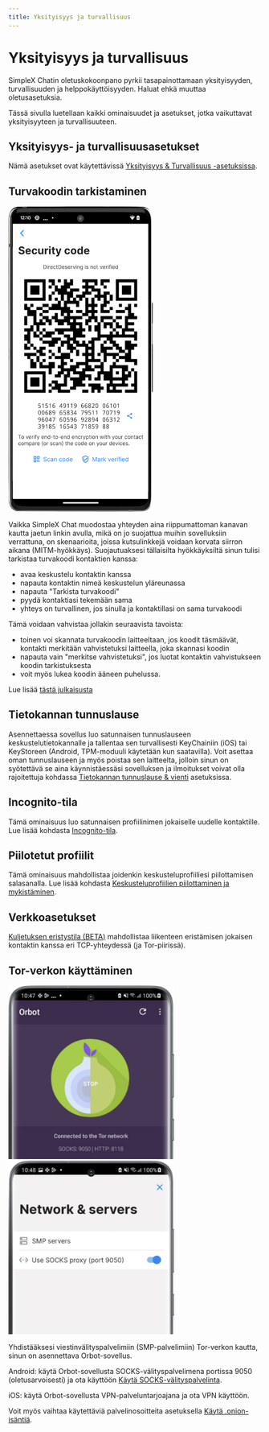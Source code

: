 ```yaml
---
title: Yksityisyys ja turvallisuus
---
```

# Yksityisyys ja turvallisuus

SimpleX Chatin oletuskokoonpano pyrkii tasapainottamaan yksityisyyden, turvallisuuden ja helppokäyttöisyyden. Haluat ehkä muuttaa oletusasetuksia.

Tässä sivulla luetellaan kaikki ominaisuudet ja asetukset, jotka vaikuttavat yksityisyyteen ja turvallisuuteen.

## Yksityisyys- ja turvallisuusasetukset

Nämä asetukset ovat käytettävissä [Yksityisyys & Turvallisuus -asetuksissa](./app-settings.md#yksityisyys-ja-turvallisuus).

## Turvakoodin tarkistaminen

<img src="../../../../blog/images/20230103-verification.png" width="288">

Vaikka SimpleX Chat muodostaa yhteyden aina riippumattoman kanavan kautta jaetun linkin avulla, mikä on jo suojattua muihin sovelluksiin verrattuna, on skenaarioita, joissa kutsulinkkejä voidaan korvata siirron aikana (MITM-hyökkäys). Suojautuaksesi tällaisilta hyökkäyksiltä sinun tulisi tarkistaa turvakoodi kontaktien kanssa:

- avaa keskustelu kontaktin kanssa
- napauta kontaktin nimeä keskustelun yläreunassa
- napauta "Tarkista turvakoodi"
- pyydä kontaktiasi tekemään sama
- yhteys on turvallinen, jos sinulla ja kontaktillasi on sama turvakoodi

Tämä voidaan vahvistaa jollakin seuraavista tavoista:

- toinen voi skannata turvakoodin laitteeltaan, jos koodit täsmäävät, kontakti merkitään vahvistetuksi laitteella, joka skannasi koodin
- napauta vain "merkitse vahvistetuksi", jos luotat kontaktin vahvistukseen koodin tarkistuksesta
- voit myös lukea koodin ääneen puhelussa.

Lue lisää [tästä julkaisusta](../../../../blog/20230103-simplex-chat-v4.4-disappearing-messages.md#connection-security-verification)

## Tietokannan tunnuslause

Asennettaessa sovellus luo satunnaisen tunnuslauseen keskustelutietokannalle ja tallentaa sen turvallisesti KeyChainiin (iOS) tai KeyStoreen (Android, TPM-moduuli käytetään kun saatavilla). Voit asettaa oman tunnuslauseen ja myös poistaa sen laitteelta, jolloin sinun on syötettävä se aina käynnistäessäsi sovelluksen ja ilmoitukset voivat olla rajoitettuja kohdassa [Tietokannan tunnuslause & vienti](./managing-data.md#tietokannan-tunnuslause) asetuksissa.

## Incognito-tila

Tämä ominaisuus luo satunnaisen profiilinimen jokaiselle uudelle kontaktille. Lue lisää kohdasta [Incognito-tila](./app-settings.md#incognito).

## Piilotetut profiilit

Tämä ominaisuus mahdollistaa joidenkin keskusteluprofiiliesi piilottamisen salasanalla. Lue lisää kohdasta [Keskusteluprofiilien piilottaminen ja mykistäminen](./chat-profiles.md#keskusteluprofiilien-piilottaminen-ja-mykistäminen).

## Verkkoasetukset

[Kuljetuksen eristystila (BETA)](./app-settings.md#kuljetuksen-eristystila-beta) mahdollistaa liikenteen eristämisen jokaisen kontaktin kanssa eri TCP-yhteydessä (ja Tor-piirissä).

## Tor-verkon käyttäminen

<img src="../../../../blog/images/20220808-tor1.png" width="330"> &nbsp; <img src="../../../../blog/images/20220808-tor2.png" width="330">

Yhdistääksesi viestinvälityspalvelimiin (SMP-palvelimiin) Tor-verkon kautta, sinun on asennettava Orbot-sovellus.

Android: käytä Orbot-sovellusta SOCKS-välityspalvelimena portissa 9050 (oletusarvoisesti) ja ota käyttöön [Käytä SOCKS-välityspalvelinta](./app-settings.md#käytä-socks-välityspalvelinta-vain-android). 

iOS: käytä Orbot-sovellusta VPN-palveluntarjoajana ja ota VPN käyttöön.

Voit myös vaihtaa käytettäviä palvelinosoitteita asetuksella [Käytä .onion-isäntiä](./app-settings.md#käytä-onion-isäntiä).